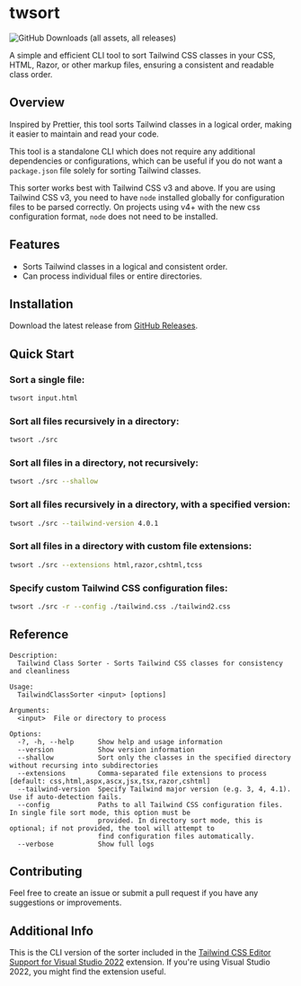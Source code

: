 # twsort

![GitHub Downloads (all assets, all releases)](https://img.shields.io/github/downloads/theron-wang/twsort/total)

A simple and efficient CLI tool to sort Tailwind CSS classes in your CSS, HTML, Razor, or other markup files, ensuring a consistent and readable class order.

## Overview

Inspired by Prettier, this tool sorts Tailwind classes in a logical order, making it easier to maintain and read your code.

This tool is a standalone CLI which does not require any additional dependencies or configurations, which can be useful if you do not want a `package.json` file solely for sorting Tailwind classes.

This sorter works best with Tailwind CSS v3 and above. If you are using Tailwind CSS v3, you need to have `node` installed globally for configuration files to be parsed correctly. On projects using v4+ with the new css configuration format, `node` does not need to be installed.

## Features

- Sorts Tailwind classes in a logical and consistent order.
- Can process individual files or entire directories.

## Installation

Download the latest release from [GitHub Releases](https://github.com/theron-wang/twsort/releases).

## Quick Start

### Sort a single file:

```sh
twsort input.html
```

### Sort all files recursively in a directory:

```sh
twsort ./src
```

### Sort all files in a directory, not recursively:

```sh
twsort ./src --shallow
```

### Sort all files recursively in a directory, with a specified version:

```sh
twsort ./src --tailwind-version 4.0.1
```

### Sort all files in a directory with custom file extensions:

```sh
twsort ./src --extensions html,razor,cshtml,tcss
```

### Specify custom Tailwind CSS configuration files:

```sh
twsort ./src -r --config ./tailwind.css ./tailwind2.css
```

## Reference

```
Description:
  Tailwind Class Sorter - Sorts Tailwind CSS classes for consistency and cleanliness

Usage:
  TailwindClassSorter <input> [options]

Arguments:
  <input>  File or directory to process

Options:
  -?, -h, --help      Show help and usage information
  --version           Show version information
  --shallow           Sort only the classes in the specified directory without recursing into subdirectories
  --extensions        Comma-separated file extensions to process [default: css,html,aspx,ascx,jsx,tsx,razor,cshtml]
  --tailwind-version  Specify Tailwind major version (e.g. 3, 4, 4.1). Use if auto-detection fails.
  --config            Paths to all Tailwind CSS configuration files. In single file sort mode, this option must be
                      provided. In directory sort mode, this is optional; if not provided, the tool will attempt to
                      find configuration files automatically.
  --verbose           Show full logs
```

## Contributing

Feel free to create an issue or submit a pull request if you have any suggestions or improvements.

## Additional Info

This is the CLI version of the sorter included in the [Tailwind CSS Editor Support for Visual Studio 2022](https://github.com/theron-wang/VS2022-Editor-Support-for-Tailwind-CSS) extension. If you're using Visual Studio 2022, you might find the extension useful.